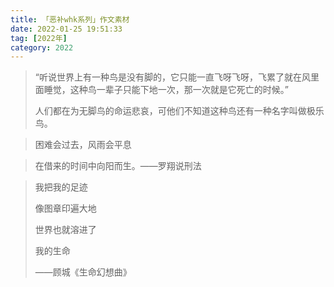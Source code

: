 ```yaml
---
title: 「恶补whk系列」作文素材
date: 2022-01-25 19:51:33
tag: [2022年]
category: 2022
---
```


> “听说世界上有一种鸟是没有脚的，它只能一直飞呀飞呀，飞累了就在风里面睡觉，这种鸟一辈子只能下地一次，那一次就是它死亡的时候。”
>
> 人们都在为无脚鸟的命运悲哀，可他们不知道这种鸟还有一种名字叫做极乐鸟。

> 困难会过去，风雨会平息

> 在借来的时间中向阳而生。——罗翔说刑法

> 我把我的足迹
>
> 像图章印遍大地
>
> 世界也就溶进了
>
> 我的生命
>
> ——顾城《生命幻想曲》